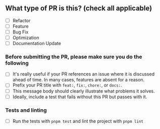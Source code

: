 ## What type of PR is this? (check all applicable)

- [ ] Refactor
- [ ] Feature
- [ ] Bug Fix
- [ ] Optimization
- [ ] Documentation Update

### Before submitting the PR, please make sure you do the following

- [ ] It's really useful if your PR references an issue where it is discussed ahead of time. In many cases, features are absent for a reason.
- [ ] Prefix your PR title with `feat:`, `fix:`, `chore:`, or `docs:`.
- [ ] This message body should clearly illustrate what problems it solves.
- [ ] Ideally, include a test that fails without this PR but passes with it.

### Tests and linting

- [ ] Run the tests with `pnpm test` and lint the project with `pnpm lint`
